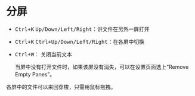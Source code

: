 # 分屏

-   <kbd>Ctrl+K</kbd> <kbd>Up/Down/Left/Right</kbd>：讲文件在另外一屏打开
-   <kbd>Ctrl+K</kbd> <kbd>Ctrl+Up/Down/Left/Right</kbd>：在各屏中切换
-   <kbd>Ctrl+W</kbd>： 关闭当前文本

    当屏中没有打开文件时，如果该屏没有消失，可以在设置页面选上“Remove Empty Panes”。

各屏中的文件可以来回穿梭，只需用鼠标拖拽。
